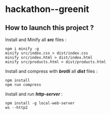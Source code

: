 # hackathon--greenit

## How to launch this project ?

Install and Minify all ***src*** files :

```shell
npm i minify -g
minify src/index.css > dist/index.css
minify src/index.html > dist/index.html
minify src/products.html > dist/products.html
```

Install and compress with ***brotli*** all ***dist*** files :

```shell
npm install
npm run compress
```

Install and run ***http-server*** :

```shell
npm install -g local-web-server
ws --http2 
```